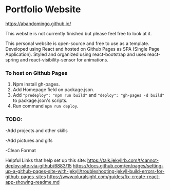 # Portfolio Website

https://abandomingo.github.io/

This webstie is not currently finished but please feel free to look at it.

This personal website is open-source and free to use as a template. Developed using React and hosted on Github Pages as SPA (Single Page Application).
Styled and organized using react-bootstrap and uses react-spring and react-visibility-sensor for animations.

### To host on Github Pages

1. Npm install gh-pages.
2. Add Homepage field on package.json.
3. Add `"predeploy": "npm run build"` and `"deploy": "gh-pages -d build"` to package.json's scripts.
4. Run command `npm run deploy`.

### TODO:
-Add projects and other skills

-Add pictures and gifs

-Clean Format 



Helpful Links that help set up this site:
https://talk.jekyllrb.com/t/cannot-deploy-site-via-github/6883/15
https://docs.github.com/en/pages/setting-up-a-github-pages-site-with-jekyll/troubleshooting-jekyll-build-errors-for-github-pages-sites
https://www.pluralsight.com/guides/fix-create-react-app-showing-readme.md
